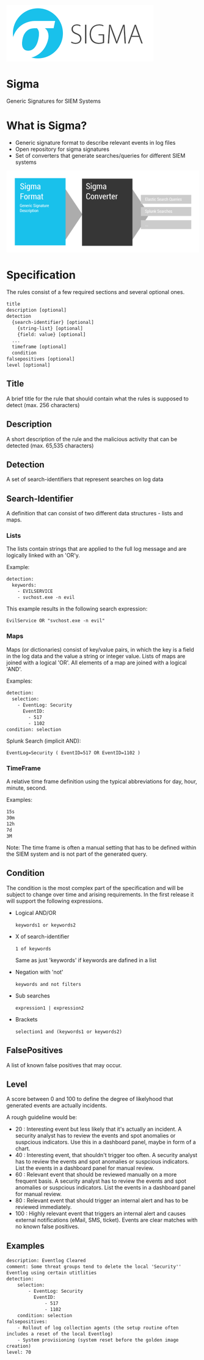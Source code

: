![sigma_logo](./images/Sigma_0.3.png)

# Sigma
Generic Signatures for SIEM Systems

# What is Sigma?

- Generic signature format to describe relevant events in log files
- Open repository for sigma signatures
- Set of converters that generate searches/queries for different SIEM systems

![sigma_description](./images/Sigma-description.png)

# Specification

The rules consist of a few required sections and several optional ones.

```
title
description [optional]
detection
  {search-identifier} [optional]
    {string-list} [optional]
    {field: value} [optional]
  ...
  timeframe [optional]
  condition
falsepositives [optional]
level [optional]
```

## Title

A brief title for the rule that should contain what the rules is supposed to detect (max. 256 characters)

## Description

A short description of the rule and the malicious activity that can be detected (max. 65,535 characters)

## Detection

A set of search-identifiers that represent searches on log data

## Search-Identifier

A definition that can consist of two different data structures - lists and maps.

### Lists

The lists contain strings that are applied to the full log message and are logically linked with an 'OR'y.

Example:

```
detection:
  keywords:
    - EVILSERVICE
    - svchost.exe -n evil
```

This example results in the following search expression:

```
EvilService OR "svchost.exe -n evil"
```

### Maps

Maps (or dictionaries) consist of key/value pairs, in which the key is a field in the log data and the value a string or integer value. Lists of maps are joined with a logical 'OR'. All elements of a map are joined with a logical 'AND'.

Examples:

```
detection:
  selection:
    - EventLog: Security
      EventID:
        - 517
        - 1102
condition: selection
```

Splunk Search (implicit AND):

```
EventLog=Security ( EventID=517 OR EventID=1102 )
```

### TimeFrame

A relative time frame definition using the typical abbreviations for day, hour, minute, second.

Examples:

```
15s
30m
12h
7d
3M
```

Note: The time frame is often a manual setting that has to be defined within the SIEM system and is not part of the generated query.

## Condition

The condition is the most complex part of the specification and will be subject to change over time and arising requirements. In the first release it will support the following expressions.

- Logical AND/OR

  ```keywords1 or keywords2```

- X of search-identifier

  ```1 of keywords```

  Same as just 'keywords' if keywords are dafined in a list

- Negation with 'not'

  ```keywords and not filters```

- Sub searches

  ```expression1 | expression2```

- Brackets

  ```selection1 and (keywords1 or keywords2)```

## FalsePositives

A list of known false positives that may occur.

## Level

A score between 0 and 100 to define the degree of likelyhood that generated events are actually incidents.

A rough guideline would be:

- 20 : Interesting event but less likely that it's actually an incident. A security analyst has to review the events and spot anomalies or suspcious indicators. Use this in a dashboard panel, maybe in form of a chart.
- 40 : Interesting event, that shouldn't trigger too often. A security analyst has to review the events and spot anomalies or suspcious indicators. List the events in a dashboard panel for manual review.
- 60 : Relevant event that should be reviewed manually on a more frequent basis. A security analyst has to review the events and spot anomalies or suspcious indicators. List the events in a dashboard panel for manual review.
- 80 : Relevant event that should trigger an internal alert and has to be reviewed immediately.
- 100 : Highly relevant event that triggers an internal alert and causes external notifications (eMail, SMS, ticket). Events are clear matches with no known false positives.    

## Examples

```
description: Eventlog Cleared
comment: Some threat groups tend to delete the local 'Security'' Eventlog using certain utitlities
detection:
    selection:
        - EventLog: Security
          EventID:
              - 517
              - 1102
    condition: selection
falsepositives:
    - Rollout of log collection agents (the setup routine often includes a reset of the local Eventlog)
    - System provisioning (system reset before the golden image creation)
level: 70
```
